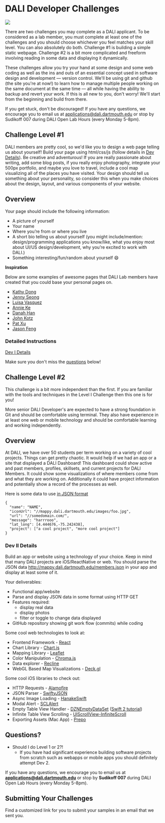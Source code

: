 # DALI Developer Challenges

![](docs/imgs/dali-mondays.gif)

There are two challenges you may complete as a DALI applicant. To be considered as a lab member, you must complete at least one of the challenges and you should choose whichever you feel matches your skill level. You can also absolutely do both. Challenge #1 is building a simple static webpage.  Challenge #2 is a bit more complicated and freeform involving reading in some data and displaying it dynamically. 

These challenges allow you try your hand at some design and some web coding as well as the ins and outs of an essential concept used in software design and development — version control. We'll be using git and github (the site you're at now!) to learn how to manage multiple people working on the same document at the same time — all while having the ability to backup and revert your work. If this is all new to you, don't worry! We'll start from the beginning and build from there.

If you get stuck, don't be discouraged! If you have any questions, we encourage you to email us at applications@dali.dartmouth.edu or stop by Sudikoff 007 during DALI Open Lab Hours (every Monday 5-8pm).

## Challenge Level #1

DALI members are pretty cool, so we'd like you to design a web page telling us about yourself! Build your page using html/css/js (follow details in [Dev Details](#detailed-instructions)). Be creative and adventurous! If you are really passionate about writing, add some blog posts, if you really enjoy photography, integrate your 500px portfolio, and maybe you love to travel, include a cool map visualizing all of the places you have visited. Your design should tell us something about your personality, so consider this when you make choices about the design, layout, and various components of your website.

## Overview

Your page should include the following information:

* A picture of yourself
* Your name
* Where you’re from or where you live
* A short bio telling us about yourself (you might include/mention: design/programming applications you know/like, what you enjoy most about UI/US design/development, why you’re excited to work with DALI.)
* Something interesting/fun/random about yourself :smile:

**Inspiration**

Below are some examples of awesome pages that DALI Lab members have created that you could base your personal pages on.

* [Kathy Dong](http://kathydong.com/)
* [Jenny Seong](http://jennyseong.me/)
* [Luisa Vasquez](luisavasquez.me)
* [Annie Ke](http://annieke.me/)
* [Danah Han](http://danahhan.me/)
* [John Kotz](http://cs.dartmouth.edu/~jkotz)
* [Pat Xu](http://www.patrickxu.com)
* [Jason Feng](http://www.jasonfeng.com)

### Detailed Instructions

[Dev I Details](./docs/dev_I_details.md)

Make sure you don't miss the [questions](#questions) below!

## Challenge Level #2

This challenge is a bit more independent than the first. If you are familiar with the tools and techniques in the Level I Challenge then this one is for you!

More senior DALI Developer's are expected to have a strong foundation in Git and should be comfortable using terminal. They also have experience in at least one web or mobile technology and should be comfortable learning and working independently.

## Overview

At DALI, we have over 50 students per term working on a variety of cool projects.  Things can get pretty chaotic.  It would help if we had an app or a site that displayed a DALI Dashboard!   This dashboard could show active and past members,  profiles,  skillsets,  and current projects for DALI Members. It could show some visualizations of where members come from and what they are working on. Additionally it could have project information and potentially show a record of the processes as well.  

Here is some data to use [in JSON format](http://mappy.dali.dartmouth.edu/members.json)

```
{
  "name": "NAME",
  "iconUrl": "//mappy.dali.dartmouth.edu/images/foo.jpg",
  "url": "//somedomain.com/",
  "message": "harrrooo",
  "lat_long": [4.444676,-75.242438],
  "project": ["a cool project", "more cool project"]
}
```

### Dev II Details

Build an app or website using a technology of your choice.  Keep in mind that many DALI projects are iOS/ReactNative or web.  You should parse the JSON data http://mappy.dali.dartmouth.edu/members.json in your app and display at least some of it.

Your deliverables:
* Functional app/website
* Parse and display JSON data in some format using HTTP GET
* Features required:
  * display real data
  * display photos
  * filter or toggle to change data displayed
* GitHub repository showing git work flow (commits) while coding

Some cool web technologies to look at:
* Frontend Framework - [React](https://facebook.github.io/react)
* Chart Library - [Chart.js](https://github.com/chartjs/Chart.js)
* Mapping Library - [Leaflet](https://github.com/Leaflet/Leaflet)
* Color Manipulation - [Chroma.js](https://github.com/gka/chroma.js)
* Data explorer - [Recline](http://okfnlabs.org/recline/)
* WebGL Based Map Visualizations - [Deck.gl](https://github.com/uber/deck.gl)

Some cool iOS libraries to check out:

* HTTP Requests - [Alamofire](https://github.com/Alamofire/Alamofire)
* JSON Parser - [SwiftyJSON](https://github.com/SwiftyJSON/SwiftyJSON)
* Async Image Loading - [HanakeSwift](https://github.com/Haneke/HanekeSwift)
* Modal Alert - [SCLAlert](https://github.com/dogo/SCLAlertView)
* Empty Table View Handler - [DZNEmptyDataSet](https://github.com/dzenbot/DZNEmptyDataSet) ([Swift 2 tutorial](https://www.hackingwithswift.com/example-code/libraries/how-to-make-empty-uitableviews-look-more-attractive-using-dznemptydataset))
* Infinite Table View Scrolling - [UIScrollView-InfiniteScroll](https://github.com/pronebird/UIScrollView-InfiniteScroll)
* Exporting Assets (Mac App) - [Prepo](https://itunes.apple.com/us/app/prepo/id476533227?mt=12)


## Questions?

- Should I do Level 1 or 2?!
  - If you have had significant experience building software projects from scratch such as webapps or mobile apps you should definitely attempt Dev 2.

If you have any questions, we encourage you to email us at **applications@dali.dartmouth.edu** or stop by **Sudikoff 007** during DALI Open Lab Hours (every Monday 5-8pm).

## Submitting Your Challenges

Find a customized link for you to submit your samples in an email that we sent you.
